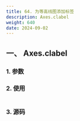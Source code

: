 ```yaml
---
title: 64. 为等高线图添加标签
description: Axes.clabel
weight: 640
date: 2024-09-02
---
```

<style>
th, td {
  border: 1px solid rgb(190, 190, 190);
}
</style>


## 一、 Axes.clabel


### 1. 参数




### 2. 使用



```python


```


### 3. 源码
```python

```




